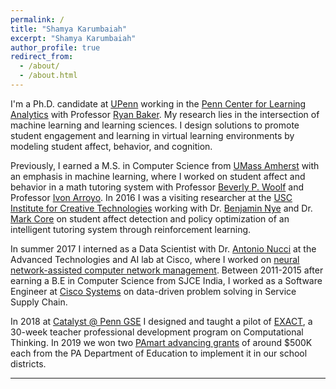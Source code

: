 ```yaml
---
permalink: /
title: "Shamya Karumbaiah"
excerpt: "Shamya Karumbaiah"
author_profile: true
redirect_from: 
  - /about/
  - /about.html
---
```


I'm a Ph.D. candidate at [UPenn](https://home.www.upenn.edu/) working in the [Penn Center for Learning Analytics](http://www.upenn.edu/learninganalytics/) with Professor [Ryan Baker](http://www.upenn.edu/learninganalytics/ryanbaker/index.html). My research lies in the intersection of machine learning and learning sciences. I design solutions to promote student engagement and learning in virtual learning environments by modeling student affect, behavior, and cognition.

Previously, I earned a M.S. in Computer Science from [UMass Amherst](http://www.cs.umass.edu/) with an emphasis in machine learning, where I worked on student affect and behavior in a math tutoring system  with Professor [Beverly P. Woolf](https://www.cics.umass.edu/faculty/directory/woolf_beverly) and Professor [Ivon Arroyo](https://www.cics.umass.edu/people/arroyo-ivon). In 2016 I was a visiting researcher at the [USC Institute for Creative Technologies](http://ict.usc.edu/) working with Dr. [Benjamin Nye](https://sites.google.com/site/benjaminnye/) and Dr. [Mark Core](http://people.ict.usc.edu/~core/) on student affect detection and policy optimization of an intelligent tutoring system through reinforcement learning. 


In summer 2017 I interned as a Data Scientist with Dr. [Antonio Nucci](https://www.linkedin.com/in/antonio-nucci-phd-aa6b70116/) at the Advanced Technologies and AI lab at Cisco, where I worked on [neural network-assisted computer network management](https://patentimages.storage.googleapis.com/92/dc/e3/87f33ac348b9b2/US20190197397A1.pdf). Between 2011-2015 after earning a B.E in Computer Science from SJCE India, I worked as a Software Engineer at [Cisco Systems](https://www.cisco.com/c/en/us/index.html) on data-driven problem solving in Service Supply Chain. 


In 2018 at [Catalyst @ Penn GSE](https://www.gse.upenn.edu/catalyst) I designed and taught a pilot of [EXACT](https://www.gse.upenn.edu/innovation/exact), a 30-week teacher professional development program on Computational Thinking. In 2019 we won two [PAmart advancing grants](https://www.education.pa.gov/Policy-Funding/SchoolGrants/PAsmart/Pages/AdvancingGrants.aspx) of around $500K each from the PA Department of Education to implement it in our school districts.

---
